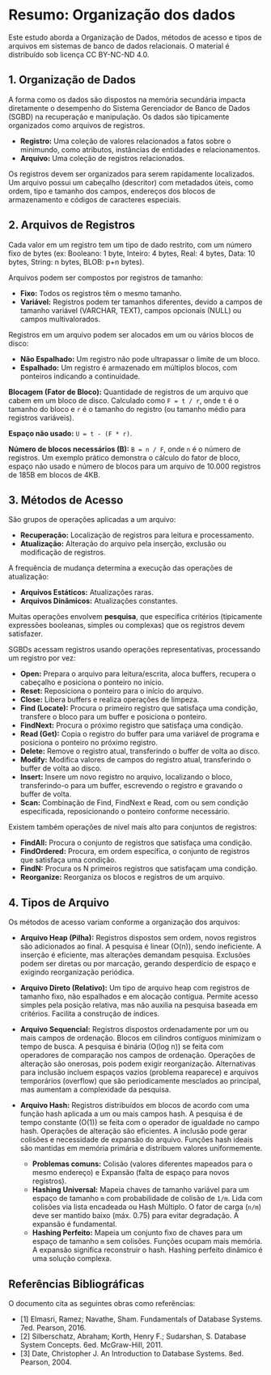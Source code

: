 # Resumo: Organização dos dados

Este estudo aborda a Organização de Dados, métodos de acesso e tipos de arquivos em sistemas de banco de dados relacionais. O material é distribuído sob licença CC BY-NC-ND 4.0.

## 1. Organização de Dados

A forma como os dados são dispostos na memória secundária impacta diretamente o desempenho do Sistema Gerenciador de Banco de Dados (SGBD) na recuperação e manipulação. Os dados são tipicamente organizados como arquivos de registros.

*   **Registro:** Uma coleção de valores relacionados a fatos sobre o minimundo, como atributos, instâncias de entidades e relacionamentos.
*   **Arquivo:** Uma coleção de registros relacionados.

Os registros devem ser organizados para serem rapidamente localizados. Um arquivo possui um cabeçalho (descritor) com metadados úteis, como ordem, tipo e tamanho dos campos, endereços dos blocos de armazenamento e códigos de caracteres especiais.

## 2. Arquivos de Registros

Cada valor em um registro tem um tipo de dado restrito, com um número fixo de bytes (ex: Booleano: 1 byte, Inteiro: 4 bytes, Real: 4 bytes, Data: 10 bytes, String: n bytes, BLOB: p+n bytes).

Arquivos podem ser compostos por registros de tamanho:
*   **Fixo:** Todos os registros têm o mesmo tamanho.
*   **Variável:** Registros podem ter tamanhos diferentes, devido a campos de tamanho variável (VARCHAR, TEXT), campos opcionais (NULL) ou campos multivalorados.

Registros em um arquivo podem ser alocados em um ou vários blocos de disco:
*   **Não Espalhado:** Um registro não pode ultrapassar o limite de um bloco.
*   **Espalhado:** Um registro é armazenado em múltiplos blocos, com ponteiros indicando a continuidade.

**Blocagem (Fator de Bloco):** Quantidade de registros de um arquivo que cabem em um bloco de disco. Calculado como `F = t / r`, onde `t` é o tamanho do bloco e `r` é o tamanho do registro (ou tamanho médio para registros variáveis).

**Espaço não usado:** `U = t - (F * r)`.

**Número de blocos necessários (B):** `B = n / F`, onde `n` é o número de registros. Um exemplo prático demonstra o cálculo do fator de bloco, espaço não usado e número de blocos para um arquivo de 10.000 registros de 185B em blocos de 4KB.

## 3. Métodos de Acesso

São grupos de operações aplicadas a um arquivo:

*   **Recuperação:** Localização de registros para leitura e processamento.
*   **Atualização:** Alteração do arquivo pela inserção, exclusão ou modificação de registros.

A frequência de mudança determina a execução das operações de atualização:
*   **Arquivos Estáticos:** Atualizações raras.
*   **Arquivos Dinâmicos:** Atualizações constantes.

Muitas operações envolvem **pesquisa**, que especifica critérios (tipicamente expressões booleanas, simples ou complexas) que os registros devem satisfazer.

SGBDs acessam registros usando operações representativas, processando um registro por vez:

*   **Open:** Prepara o arquivo para leitura/escrita, aloca buffers, recupera o cabeçalho e posiciona o ponteiro no início.
*   **Reset:** Reposiciona o ponteiro para o início do arquivo.
*   **Close:** Libera buffers e realiza operações de limpeza.
*   **Find (Locate):** Procura o primeiro registro que satisfaça uma condição, transfere o bloco para um buffer e posiciona o ponteiro.
*   **FindNext:** Procura o próximo registro que satisfaça uma condição.
*   **Read (Get):** Copia o registro do buffer para uma variável de programa e posiciona o ponteiro no próximo registro.
*   **Delete:** Remove o registro atual, transferindo o buffer de volta ao disco.
*   **Modify:** Modifica valores de campos do registro atual, transferindo o buffer de volta ao disco.
*   **Insert:** Insere um novo registro no arquivo, localizando o bloco, transferindo-o para um buffer, escrevendo o registro e gravando o buffer de volta.
*   **Scan:** Combinação de Find, FindNext e Read, com ou sem condição especificada, reposicionando o ponteiro conforme necessário.

Existem também operações de nível mais alto para conjuntos de registros:

*   **FindAll:** Procura o conjunto de registros que satisfaça uma condição.
*   **FindOrdered:** Procura, em ordem específica, o conjunto de registros que satisfaça uma condição.
*   **FindN:** Procura os N primeiros registros que satisfaçam uma condição.
*   **Reorganize:** Reorganiza os blocos e registros de um arquivo.

## 4. Tipos de Arquivo

Os métodos de acesso variam conforme a organização dos arquivos:

*   **Arquivo Heap (Pilha):** Registros dispostos sem ordem, novos registros são adicionados ao final. A pesquisa é linear (O(n)), sendo ineficiente. A inserção é eficiente, mas alterações demandam pesquisa. Exclusões podem ser diretas ou por marcação, gerando desperdício de espaço e exigindo reorganização periódica.
*   **Arquivo Direto (Relativo):** Um tipo de arquivo heap com registros de tamanho fixo, não espalhados e em alocação contígua. Permite acesso simples pela posição relativa, mas não auxilia na pesquisa baseada em critérios. Facilita a construção de índices.

*   **Arquivo Sequencial:** Registros dispostos ordenadamente por um ou mais campos de ordenação. Blocos em cilindros contíguos minimizam o tempo de busca. A pesquisa é binária (O(log n)) se feita com operadores de comparação nos campos de ordenação. Operações de alteração são onerosas, pois podem exigir reorganização. Alternativas para inclusão incluem espaços vazios (problema reaparece) e arquivos temporários (overflow) que são periodicamente mesclados ao principal, mas aumentam a complexidade da pesquisa.

*   **Arquivo Hash:** Registros distribuídos em blocos de acordo com uma função hash aplicada a um ou mais campos hash. A pesquisa é de tempo constante (O(1)) se feita com o operador de igualdade no campo hash. Operações de alteração são eficientes. A inclusão pode gerar colisões e necessidade de expansão do arquivo. Funções hash ideais são mantidas em memória primária e distribuem valores uniformemente.
    *   **Problemas comuns:** Colisão (valores diferentes mapeados para o mesmo endereço) e Expansão (falta de espaço para novos registros).
    *   **Hashing Universal:** Mapeia chaves de tamanho variável para um espaço de tamanho `m` com probabilidade de colisão de `1/m`. Lida com colisões via lista encadeada ou Hash Múltiplo. O fator de carga (`n/m`) deve ser mantido baixo (máx. 0.75) para evitar degradação. A expansão é fundamental.
    *   **Hashing Perfeito:** Mapeia um conjunto fixo de chaves para um espaço de tamanho `m` sem colisões. Funções ocupam mais memória. A expansão significa reconstruir o hash. Hashing perfeito dinâmico é uma solução complexa.

## Referências Bibliográficas

O documento cita as seguintes obras como referências:

*   [1] Elmasri, Ramez; Navathe, Sham. Fundamentals of Database Systems. 7ed. Pearson, 2016.
*   [2] Silberschatz, Abraham; Korth, Henry F.; Sudarshan, S. Database System Concepts. 6ed. McGraw-Hill, 2011.
*   [3] Date, Christopher J. An Introduction to Database Systems. 8ed. Pearson, 2004.
